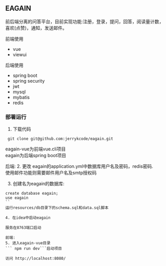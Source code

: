 ## EAGAIN
前后端分离的问答平台，目前实现功能:注册，登录，提问，回答，阅读量计数，喜欢(点赞)，通知，发送邮件。

前端使用
* vue
* viewui

后端使用
* spring boot
* spring security
* jwt
* mysql
* mybatis
* redis

### 部署运行

1. 下载代码

``` git clone git@github.com:jerrykcode/eagain.git```

eagain-vue为前端vue.cli项目  
eagain为后端spring boot项目


后端:
2. 更改 eagain的application.yml中数据库用户名及密码，redis密码.   
   使用邮件功能则需要邮件用户名及smtp授权码  

3. 创建名为eagain的数据库:
```
create database eagain;
use eagain
``
运行resources/db目录下的schema.sql和data.sql脚本  

4. 在idea中启动eagain

服务在8763端口启动  

前端:
5. 进入eagain-vue目录
``` npm run dev```启动项目

访问 http://localhost:8080/
